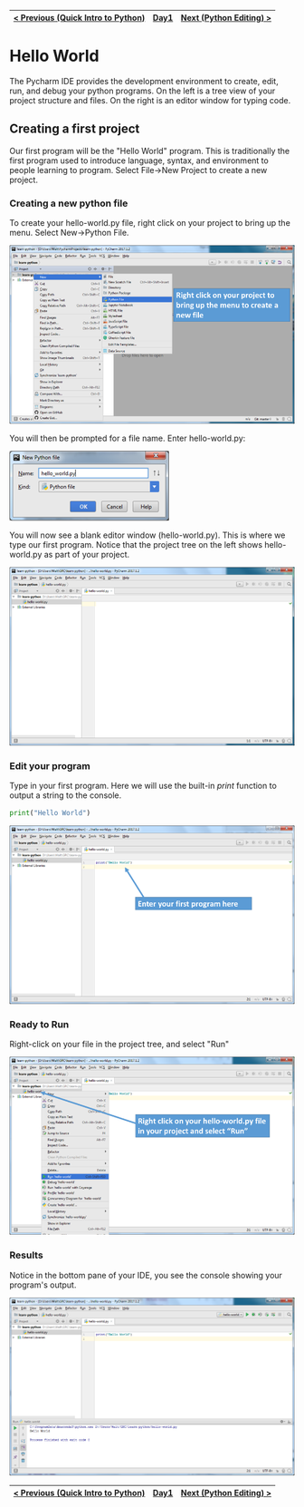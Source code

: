 |[< Previous (Quick Intro to Python)](PythonIntro.md) | [Day1](../README.md)| [Next (Python Editing) >](PythonEditing.md) |
|----|----|----|

# Hello World

The Pycharm IDE provides the development environment to create, edit, run, and debug your python programs. 
On the left is a tree view of your project structure and files.  On the right is an editor window for typing 
code.

## Creating a first project

Our first program will be the "Hello World" program. This is traditionally the first program used to introduce language, syntax, and environment to people learning to program. Select File->New Project to create a new project.

### Creating a new python file

To create your hello-world.py file, right click on your project to bring up the menu. 
Select New->Python File.

![](.HelloWorld_images/new_file_menu.png)

You will then be prompted for a file name. Enter hello-world.py:

![](.HelloWorld_images/new_file.png)

You will now see a blank editor window (hello-world.py). This is where we type our first 
program. Notice that the project tree on the left shows hello-world.py as part of your project.

![](.HelloWorld_images/empty_file.png)

### Edit your program

Type in your first program. Here we will use the built-in *print* function to output a string to the console.

```python
print("Hello World")
```

![](.HelloWorld_images/first_program.png)

### Ready to Run

Right-click on your file in the project tree, and select "Run"

![](.HelloWorld_images/run_first_program.png)

### Results

Notice in the bottom pane of your IDE, you see the console showing your program's output.

![](.HelloWorld_images/results.png)


|[< Previous (Quick Intro to Python)](PythonIntro.md) | [Day1](../README.md)| [Next (Python Editing) >](PythonEditing.md) |
|----|----|----|

